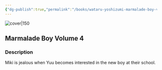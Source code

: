 ```yaml
---
{"dg-publish":true,"permalink":"/books/wataru-yoshizumi-marmalade-boy-volume-4/","title":"\"Marmalade Boy Volume 4\"","tags":["manga","romance"]}
---
```




![cover|150](http://books.google.com/books/content?id=cusGAAAACAAJ&printsec=frontcover&img=1&zoom=1&source=gbs_api)

## Marmalade Boy Volume 4

### Description

Miki is jealous when Yuu becomes interested in the new boy at their school.
```